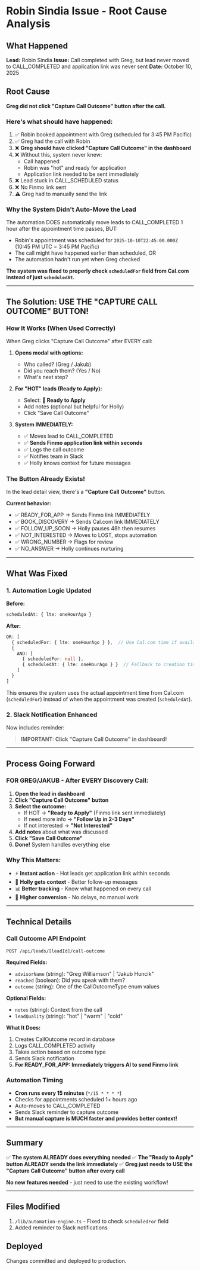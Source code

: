 # Robin Sindia Issue - Root Cause Analysis

## What Happened

**Lead:** Robin Sindia
**Issue:** Call completed with Greg, but lead never moved to CALL_COMPLETED and application link was never sent
**Date:** October 10, 2025

## Root Cause

**Greg did not click "Capture Call Outcome" button after the call.**

### Here's what should have happened:

1. ✅ Robin booked appointment with Greg (scheduled for 3:45 PM Pacific)
2. ✅ Greg had the call with Robin
3. ❌ **Greg should have clicked "Capture Call Outcome" in the dashboard**
4. ❌ Without this, system never knew:
   - Call happened
   - Robin was "hot" and ready for application
   - Application link needed to be sent immediately
5. ❌ Lead stuck in CALL_SCHEDULED status
6. ❌ No Finmo link sent
7. ⚠️ Greg had to manually send the link

### Why the System Didn't Auto-Move the Lead

The automation DOES automatically move leads to CALL_COMPLETED 1 hour after the appointment time passes, BUT:

- Robin's appointment was scheduled for `2025-10-10T22:45:00.000Z` (10:45 PM UTC = 3:45 PM Pacific)
- The call might have happened earlier than scheduled, OR
- The automation hadn't run yet when Greg checked

**The system was fixed to properly check `scheduledFor` field from Cal.com instead of just `scheduledAt`.**

---

## The Solution: USE THE "CAPTURE CALL OUTCOME" BUTTON!

### How It Works (When Used Correctly)

When Greg clicks "Capture Call Outcome" after EVERY call:

1. **Opens modal with options:**
   - Who called? (Greg / Jakub)
   - Did you reach them? (Yes / No)
   - What's next step?

2. **For "HOT" leads (Ready to Apply):**
   - Select: **🚀 Ready to Apply**
   - Add notes (optional but helpful for Holly)
   - Click "Save Call Outcome"

3. **System IMMEDIATELY:**
   - ✅ Moves lead to CALL_COMPLETED
   - ✅ **Sends Finmo application link within seconds**
   - ✅ Logs the call outcome
   - ✅ Notifies team in Slack
   - ✅ Holly knows context for future messages

### The Button Already Exists!

In the lead detail view, there's a **"Capture Call Outcome"** button.

**Current behavior:**
- ✅ READY_FOR_APP → Sends Finmo link IMMEDIATELY
- ✅ BOOK_DISCOVERY → Sends Cal.com link IMMEDIATELY
- ✅ FOLLOW_UP_SOON → Holly pauses 48h then resumes
- ✅ NOT_INTERESTED → Moves to LOST, stops automation
- ✅ WRONG_NUMBER → Flags for review
- ✅ NO_ANSWER → Holly continues nurturing

---

## What Was Fixed

### 1. Automation Logic Updated

**Before:**
```typescript
scheduledAt: { lte: oneHourAgo }
```

**After:**
```typescript
OR: [
  { scheduledFor: { lte: oneHourAgo } },  // Use Cal.com time if available
  {
    AND: [
      { scheduledFor: null },
      { scheduledAt: { lte: oneHourAgo } }  // Fallback to creation time
    ]
  }
]
```

This ensures the system uses the actual appointment time from Cal.com (`scheduledFor`) instead of when the appointment was created (`scheduledAt`).

### 2. Slack Notification Enhanced

Now includes reminder:
> **IMPORTANT: Click "Capture Call Outcome" in dashboard!**

---

## Process Going Forward

### FOR GREG/JAKUB - After EVERY Discovery Call:

1. **Open the lead in dashboard**
2. **Click "Capture Call Outcome" button**
3. **Select the outcome:**
   - If HOT → **"Ready to Apply"** (Finmo link sent immediately)
   - If need more info → **"Follow Up in 2-3 Days"**
   - If not interested → **"Not Interested"**
4. **Add notes** about what was discussed
5. **Click "Save Call Outcome"**
6. **Done!** System handles everything else

### Why This Matters:

- ⚡ **Instant action** - Hot leads get application link within seconds
- 🤖 **Holly gets context** - Better follow-up messages
- 📊 **Better tracking** - Know what happened on every call
- 🎯 **Higher conversion** - No delays, no manual work

---

## Technical Details

### Call Outcome API Endpoint

`POST /api/leads/[leadId]/call-outcome`

**Required Fields:**
- `advisorName` (string): "Greg Williamson" | "Jakub Huncik"
- `reached` (boolean): Did you speak with them?
- `outcome` (string): One of the CallOutcomeType enum values

**Optional Fields:**
- `notes` (string): Context from the call
- `leadQuality` (string): "hot" | "warm" | "cold"

**What It Does:**
1. Creates CallOutcome record in database
2. Logs CALL_COMPLETED activity
3. Takes action based on outcome type
4. Sends Slack notification
5. **For READY_FOR_APP: Immediately triggers AI to send Finmo link**

### Automation Timing

- **Cron runs every 15 minutes** (`*/15 * * * *`)
- Checks for appointments scheduled 1+ hours ago
- Auto-moves to CALL_COMPLETED
- Sends Slack reminder to capture outcome
- **But manual capture is MUCH faster and provides better context!**

---

## Summary

✅ **The system ALREADY does everything needed**
✅ **The "Ready to Apply" button ALREADY sends the link immediately**
✅ **Greg just needs to USE the "Capture Call Outcome" button after every call**

**No new features needed** - just need to use the existing workflow!

---

## Files Modified

1. `/lib/automation-engine.ts` - Fixed to check `scheduledFor` field
2. Added reminder to Slack notifications

## Deployed

Changes committed and deployed to production.
